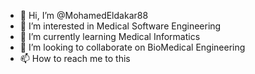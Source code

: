 - 👋 Hi, I’m @MohamedEldakar88
- 👀 I’m interested in Medical Software Engineering
- 🌱 I’m currently learning Medical Informatics
- 💞️ I’m looking to collaborate on BioMedical Engineering
- 📫 How to reach me to this 

<!---
MohamedEldakar88/MohamedEldakar88 is a ✨ special ✨ repository because its `README.md` (this file) appears on your GitHub profile.
You can click the Preview link to take a look at your changes.
--->
